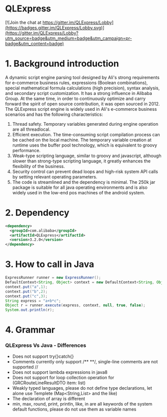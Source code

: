 # QLExpress

[![Join the chat at https://gitter.im/QLExpress/Lobby](https://badges.gitter.im/QLExpress/Lobby.svg)](https://gitter.im/QLExpress/Lobby?utm_source=badge&utm_medium=badge&utm_campaign=pr-badge&utm_content=badge)

# 1. Background introduction
  A dynamic script engine parsing tool designed by Ali's strong requirements for e-commerce business rules, expressions (Boolean combinations), special mathematical formula calculations (high precision), syntax analysis, and secondary script customization. It has a strong influence in Alibaba Group. At the same time, in order to continuously optimize and carry forward the spirit of open source contribution, it was open sourced in 2012.
  The QLExpress script engine is widely used in Ali's e-commerce business scenarios and has the following characteristics:
   1. Thread safety. Temporary variables generated during engine operation are all threadlocal.
   2. Efficient execution. The time-consuming script compilation process can be cached on the local machine. The temporary variable creation at runtime uses the buffer pool technology, which is equivalent to groovy performance.
   3. Weak-type scripting language, similar to groovy and javascript, although slower than strong-type scripting language, it greatly enhances the flexibility of the business.
   4. Security control can prevent dead loops and high-risk system API calls by setting relevant operating parameters.
   5. The code is streamlined and the dependency is minimal. The 250k jar package is suitable for all java operating environments and is also widely used in the low-end pos machines of the android system.


# 2. Dependency

```xml
<dependency>
  <groupId>com.alibaba</groupId>
  <artifactId>QLExpress</artifactId>
  <version>3.2.0</version>
</dependency>
```

# 3. How to call in Java
```java
ExpressRunner runner = new ExpressRunner();
DefaultContext<String, Object> context = new DefaultContext<String, Object>();
context.put("a",1);
context.put("b",2);
context.put("c",3);
String express = "a+b*c";
Object r = runner.execute(express, context, null, true, false);
System.out.println(r);
```
# 4. Grammar

### QLExpress Vs Java - Differences
- Does not support try{}catch{}
- Comments currently only support /** **/, single-line comments are not supported //
- Does not support lambda expressions in java8
- Does not support for loop collection operation for (GRCRouteLineResultDTO item: list)
- Weakly typed languages, please do not define type declarations, let alone use Templete (Map<String,List> and the like)
- The declaration of array is different
- min, max, round, print, println, like, in are all keywords of the system default functions, please do not use them as variable names
